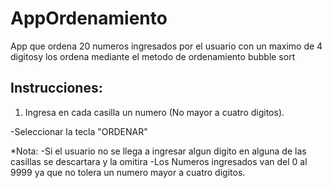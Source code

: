 # AppOrdenamiento
App que ordena 20 numeros ingresados por el usuario con un maximo de 4 digitosy los ordena mediante el metodo de ordenamiento bubble sort

## Instrucciones:

1. Ingresa en cada casilla un numero (No mayor a cuatro digitos).

-Seleccionar la tecla "ORDENAR"

*Nota: 
-Si el usuario no se llega a ingresar algun digito en alguna de las casillas se descartara y la omitira
-Los Numeros ingresados van del 0 al 9999 ya que no tolera un numero mayor a cuatro digitos.
